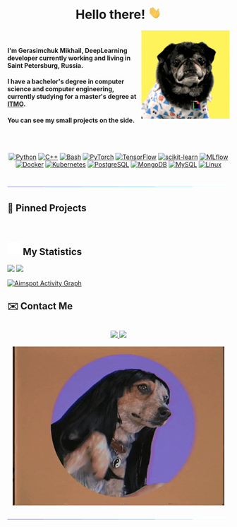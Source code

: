 <h1 align="center">Hello there! <img src = "https://github.com/aimspot/aimspot/blob/main/media/wave.gif?raw=true" width = 30px></h1>

<div class="container">
    <img src="https://github.com/aimspot/aimspot/blob/main/media/dog_wink.gif?raw=true" align="right">&nbsp;
    <h4>I'm Gerasimchuk Mikhail, DeepLearning developer currently working and living in Saint Petersburg, Russia.</h4>
    <h4>I have a bachelor's degree in computer science and computer engineering, currently studying for a master's degree at <a href="https://itmo.ru">ITMO</a>.</h4>
    <h4>You can see my small projects on the side.</h4>
</div>

<br><br>

<div align="center">

[![Python][Python]][Python-url]
[![C++][C++]][C++-url]
[![Bash][Bash]][Bash-url]
[![PyTorch][PyTorch]][PyTorch-url]
[![TensorFlow][TensorFlow]][TensorFlow-url]
[![scikit-learn][scikit-learn]][scikit-learn-url]
[![MLflow][MLflow]][Mlflow-url]
[![Docker][Docker]][Docker-url]
[![Kubernetes][Kubernetes]][Kubernetes-url]
[![PostgreSQL][PostgreSQL]][PostgreSQL-url]
[![MongoDB][MongoDB]][MongoDB-url]
[![MySQL][MySQL]][MySQL-url]
[![Linux][Linux]][Linux-url]




</div>

<br>

<img src="https://github.com/aimspot/aimspot/blob/main/media/glowing_line.gif?raw=true">

## 📌 Pinned Projects



<br>

## <img src="https://raw.githubusercontent.com/aimspot/aimspot/main/media/statistics.webp" width="30px"/>&nbsp;My Statistics

<div align="left">
    <img width="49.5%" src="https://github-readme-stats.vercel.app/api?username=aimspot&show_icons=true&hide_border=true&bg_color=ffffff00&title_color=EE4779&text_color=C9D1D9&icon_color=00BAE9" />
    <img width="49.5%" src="https://github-readme-streak-stats.herokuapp.com/?user=aimspot&hide_border=true&background=ffffff00&ring=00BAE9&fire=EE4779&currStreakNum=EE4779&currStreakLabel=EE4779&sideNums=00BAE9&sideLabels=C9D1D9&dates=8B949E" />
  </a>
</div>

[![Aimspot Activity Graph](https://github-readme-activity-graph.cyclic.app/graph?username=aimspot&custom_title=aimspot%20's%20Contribution%20Graph&bg_color=ffffff00&hide_border=true&line=00BAE9&point=EE4779&title_color=EE4779&color=C9D1D9)](https://github.com/aimspot/github-readme-activity-graph)
<br>

## ✉️ Contact Me

<br>

<div align="center">
    <a href="https://t.me/dedinside4ever">
        <img src="https://img.shields.io/badge/-telegram-2CA5E0?style=for-the-badge&logo=telegram&labelColor=white">
    </a>
    <a href="mailto:mishagerasimchuk207@gmail.com">
        <img src="https://img.shields.io/badge/-gmail-EA4335?style=for-the-badge&logo=gmail&labelColor=white">
    </a>
</div>

<br>

<div align="center">
    <img src="https://github.com/aimspot/aimspot/blob/main/media/dog_hello.gif?raw=true" style="max-width: 100%">
</div>

<br>

<img src="https://github.com/aimspot/aimspot/blob/main/media/glowing_line.gif?raw=true">

<br>

<div align="center">


</div>


<!--LINKS-->

[Python]: https://img.shields.io/badge/-python-3776AB?style=for-the-badge&logo=python&labelColor=white
[Python-url]: https://www.python.org
[C++]: https://img.shields.io/badge/C++-2496ED?style=for-the-badge&logo=c%2B%2B&labelColor=white&logoColor=black
[C++-url]: https://ru.wikipedia.org/wiki/C%2B%2B
[Bash]: https://img.shields.io/badge/bash-47A248?style=for-the-badge&logo=GNUBash&labelColor=white&logoColor=black
[Bash-url]: https://www.gnu.org/savannah-checkouts/gnu/bash/manual/bash.html
[MLflow]: https://img.shields.io/badge/MLflow-0194E2?style=for-the-badge&logo=MLflow&labelColor=white
[Mlflow-url]: https://mlflow.org
[PyTorch]: https://img.shields.io/badge/PyTorch-EE4C2C?style=for-the-badge&logo=PyTorch&labelColor=white
[PyTorch-url]: https://pytorch.org
[TensorFlow]: https://img.shields.io/badge/TensorFlow-FF6F00?style=for-the-badge&logo=TensorFlow&labelColor=white
[TensorFlow-url]: https://www.tensorflow.org
[scikit-learn]: https://img.shields.io/badge/ScikitLearn-F7931E?style=for-the-badge&logo=scikit-learn&labelColor=white
[scikit-learn-url]: https://scikit-learn.org/stable/
[Docker]: https://img.shields.io/badge/-docker-2496ED?style=for-the-badge&logo=docker&labelColor=white
[Docker-url]: https://www.docker.com
[Kubernetes]: https://img.shields.io/badge/-kubernetes-326CE5?style=for-the-badge&logo=kubernetes&labelColor=white
[Kubernetes-url]: https://kubernetes.io
[PostgreSQL]: https://img.shields.io/badge/-postgresql-4169E1?style=for-the-badge&logo=postgresql&labelColor=white
[PostgreSQL-url]: https://www.postgresql.org
[MongoDB]: https://img.shields.io/badge/-mongodb-47A248?style=for-the-badge&logo=mongodb&labelColor=white
[MongoDB-url]: https://www.mongodb.com
[MySQL]: https://img.shields.io/badge/-mysql-4479A1?style=for-the-badge&logo=mysql&labelColor=white&logoColor=4479A1
[MySQL-url]: https://www.mysql.com
[SQLite]: https://img.shields.io/badge/-sqlite-003B57?style=for-the-badge&logo=sqlite&labelColor=white
[SQLite-url]: https://www.sqlite.org/index.html
[Linux]: https://img.shields.io/badge/Linux-FCC624?style=for-the-badge&logo=linux&labelColor=white&logoColor=black
[Linux-url]: https://www.linux.org